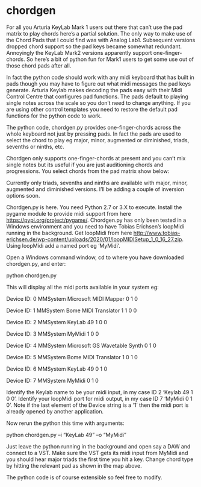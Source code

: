 # chordgen

For all you Arturia KeyLab Mark 1 users out there that can’t use the pad matrix to play chords here’s a partial solution. The only way to make use of the Chord Pads that I could find was with Analog Lab1. Subsequent versions dropped chord support so the pad keys became somewhat redundant. Annoyingly the KeyLab Mark2 versions apparently support one-finger-chords. So here’s a bit of python fun for Mark1 users to get some use out of those chord pads after all.

In fact the python code should work with any midi keyboard that has built in pads though you may have to figure out what midi messages the pad keys generate. Arturia Keylab makes decoding the pads easy with their Midi Control Centre that configures pad functions. The pads default to playing single notes across the scale so you don’t need to change anything. If you are using other control templates you need to restore the default pad functions for the python code to work.

The python code, chordgen.py provides one-finger-chords across the whole keyboard not just by pressing pads. In fact the pads are used to select the chord to play eg major, minor, augmented or diminished, triads, sevenths or ninths, etc.

Chordgen only supports one-finger-chords at present and you can’t mix single notes but its useful if you are just auditioning chords and progressions. You select chords from the pad matrix show below:
 
Currently only triads, sevenths and ninths are available with major, minor, augmented and diminished versions. I’ll be adding a couple of inversion options soon.

Chordgen.py is here. You need Python 2.7 or 3.X to execute. Install the pygame module to provide midi support from here https://pypi.org/project/pygame/.  Chordgen.py has only been tested in a Windows environment and you need to have Tobias Erichsen’s  loopMidi running in the background. Get loopMidi from here http://www.tobias-erichsen.de/wp-content/uploads/2020/01/loopMIDISetup_1_0_16_27.zip. Using loopMidi add a named port eg ‘MyMidi’.

Open a Windows command window, cd to where you have downloaded chordgen.py, and enter:

python chordgen.py

This will display all the midi ports available in your system eg:

Device ID: 0 MMSystem Microsoft MIDI Mapper 0 1 0

Device ID: 1 MMSystem Bome MIDI Translator 1 1 0 0

Device ID: 2 MMSystem KeyLab 49 1 0 0

Device ID: 3 MMSystem MyMidi 1 0 0

Device ID: 4 MMSystem Microsoft GS Wavetable Synth 0 1 0

Device ID: 5 MMSystem Bome MIDI Translator 1 0 1 0

Device ID: 6 MMSystem KeyLab 49 0 1 0

Device ID: 7 MMSystem MyMidi 0 1 0

Identify the Keylab name to be your midi input, in my case ID 2 ‘Keylab 49 1 0 0’. Identify  your loopMidi port for midi output, in my case ID 7 ‘MyMidi  0 1 0’. Note if the last element of the Device string is a ‘1’ then the midi port is already opened by another application.

Now rerun the python this time with arguments:

python chordgen.py –i “KeyLab 49” –o “MyMidi”

Just leave the python running in the background and open say a DAW and connect to a VST. Make sure the VST gets its midi input from MyMidi and you should hear major triads the first time you hit a key. Change chord type by hitting the relevant pad as shown in the map above.

The python code is of course extensible so feel free to modify.
